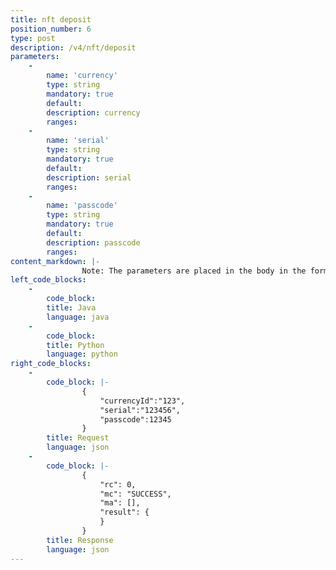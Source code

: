 ```yaml
---
title: nft deposit
position_number: 6
type: post
description: /v4/nft/deposit
parameters:
    -
        name: 'currency'
        type: string
        mandatory: true
        default:
        description: currency
        ranges:
    -
        name: 'serial'
        type: string
        mandatory: true
        default:
        description: serial
        ranges:
    -
        name: 'passcode'
        type: string
        mandatory: true
        default:
        description: passcode
        ranges: 
content_markdown: |-
                Note: The parameters are placed in the body in the form of json
left_code_blocks:
    -
        code_block:
        title: Java
        language: java
    -
        code_block:
        title: Python
        language: python
right_code_blocks:
    -
        code_block: |-
                {
                    "currencyId":"123",
                    "serial":"123456",
                    "passcode":12345
                }
        title: Request
        language: json
    -
        code_block: |-
                {
                    "rc": 0,
                    "mc": "SUCCESS",
                    "ma": [],
                    "result": {      
                    }
                }
        title: Response
        language: json    
---
```

